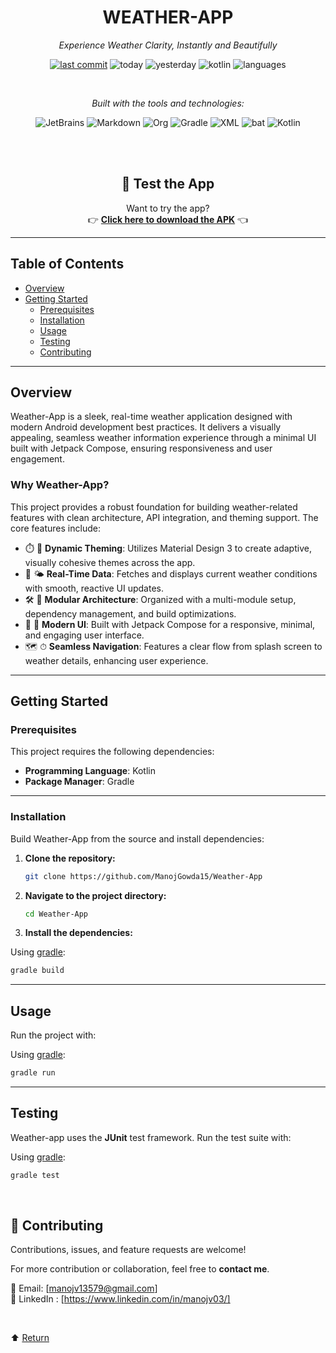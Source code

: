 <div align="center">

# WEATHER-APP

*Experience Weather Clarity, Instantly and Beautifully*  

<!-- Badge Row -->
[![last commit](https://img.shields.io/github/last-commit/ManojGowda15/Weather-App)](https://github.com/ManojGowda15/Weather-App)
![today](https://img.shields.io/badge/today-brightgreen)
![yesterday](https://img.shields.io/badge/yesterday-blue)
![kotlin](https://img.shields.io/badge/kotlin-100%25-blue)
![languages](https://img.shields.io/badge/languages-1-blue)

<br>

*Built with the tools and technologies:*  

<!-- Tools Row -->
<img src="https://img.shields.io/badge/-JetBrains-black?logo=jetbrains" alt="JetBrains">
<img src="https://img.shields.io/badge/-Markdown-black?logo=markdown" alt="Markdown">
<img src="https://img.shields.io/badge/-Org-green?logo=org" alt="Org">
<img src="https://img.shields.io/badge/-Gradle-0f7d82?logo=gradle" alt="Gradle">
<img src="https://img.shields.io/badge/-XML-004680?logo=xml" alt="XML">
<img src="https://img.shields.io/badge/-bat-4e4e4e?logo=windows-terminal" alt="bat">
<img src="https://img.shields.io/badge/-Kotlin-9966cc?logo=kotlin" alt="Kotlin">

<br><br>

## 📱 Test the App

Want to try the app?  
👉 [**Click here to download the APK**](https://ufile.io/pf1kvtlm) 👈

</div>


---

## Table of Contents

- [Overview](#overview)
- [Getting Started](#getting-started)
  - [Prerequisites](#prerequisites)
  - [Installation](#installation)
  - [Usage](#usage)
  - [Testing](#testing)
  - [Contributing](#-contributing)

---

## Overview

Weather-App is a sleek, real-time weather application designed with modern Android development best practices. It delivers a visually appealing, seamless weather information experience through a minimal UI built with Jetpack Compose, ensuring responsiveness and user engagement.

### Why Weather-App?

This project provides a robust foundation for building weather-related features with clean architecture, API integration, and theming support. The core features include:

- ⏱️ 🌈 **Dynamic Theming**: Utilizes Material Design 3 to create adaptive, visually cohesive themes across the app.
- 🚀 🌤 **Real-Time Data**: Fetches and displays current weather conditions with smooth, reactive UI updates.
- 🛠 🔧 **Modular Architecture**: Organized with a multi-module setup, dependency management, and build optimizations.
- 🎨 🎯 **Modern UI**: Built with Jetpack Compose for a responsive, minimal, and engaging user interface.
- 🗺️ ⏱ **Seamless Navigation**: Features a clear flow from splash screen to weather details, enhancing user experience.

---

## Getting Started

### Prerequisites

This project requires the following dependencies:

- **Programming Language**: Kotlin
- **Package Manager**: Gradle

---

### Installation

Build Weather-App from the source and install dependencies:

1. **Clone the repository:**

    ```bash
    git clone https://github.com/ManojGowda15/Weather-App
    ```

2. **Navigate to the project directory:**

    ```bash
    cd Weather-App
    ```

3. **Install the dependencies:**

Using [gradle](https://gradle.org/):

```bash
gradle build
```

---

## Usage

Run the project with:

Using [gradle](https://gradle.org/):

```bash
gradle run
```

---

## Testing

Weather-app uses the **JUnit** test framework. Run the test suite with:

Using [gradle](https://gradle.org/):

```bash
gradle test
```

<br>

## 🤝 Contributing

Contributions, issues, and feature requests are welcome!

For more contribution or collaboration, feel free to **contact me**.

📧 Email: [manojv13579@gmail.com]  
💬 LinkedIn : [https://www.linkedin.com/in/manojv03/]

<br>

⬆️ [Return](#weather-app)

